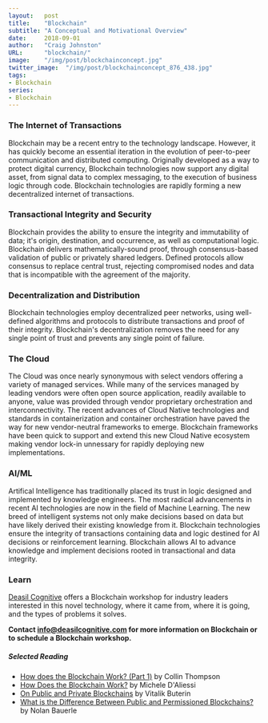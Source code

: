 ```yaml
---
layout:   post
title:    "Blockchain"
subtitle: "A Conceptual and Motivational Overview"
date:     2018-09-01
author:   "Craig Johnston"
URL:      "blockchain/"
image:    "/img/post/blockchainconcept.jpg"
twitter_image:  "/img/post/blockchainconcept_876_438.jpg"
tags:
- Blockchain
series:
- Blockchain
---
```


### The Internet of Transactions
Blockchain may be a recent entry to the technology landscape. However, it has quickly become an essential iteration in the evolution of peer-to-peer communication and distributed computing. Originally developed as a way to protect digital currency, Blockchain technologies now support any digital asset, from signal data to complex messaging, to the execution of business logic through code. Blockchain technologies are rapidly forming a new decentralized internet of transactions.

### Transactional Integrity and Security
Blockchain provides the ability to ensure the integrity and immutability of data; it's origin, destination, and occurrence, as well as computational logic.  Blockchain delivers mathematically-sound proof, through consensus-based validation of public or privately shared ledgers. Defined protocols allow consensus to replace central trust, rejecting compromised nodes and data that is incompatible with the agreement of the majority.

### Decentralization and Distribution
Blockchain technologies employ decentralized peer networks, using well-defined algorithms and protocols to distribute transactions and proof of their integrity. Blockchain's decentralization removes the need for any single point of trust and prevents any single point of failure.

### The Cloud
The Cloud was once nearly synonymous with select vendors offering a variety of managed services. While many of the services managed by leading vendors were often open source application, readily available to anyone, value was provided through vendor proprietary orchestration and interconnectivity. The recent advances of Cloud Native technologies and standards in containerization and container orchestration have paved the way for new vendor-neutral frameworks to emerge. Blockchain frameworks have been quick to support and extend this new Cloud Native ecosystem making vendor lock-in unnessary for rapidly deploying new implementations.

### AI/ML
Artifical Intelligence has traditionally placed its trust in logic designed and implemented by knowledge engineers. The most radical advancements in recent AI technologies are now in the field of Machine Learning. The new breed of intelligent systems not only make decisions based on data but have likely derived their existing knowledge from it. Blockchain technologies ensure the integrity of transactions containing data and logic destined for AI decisions or reinforcement learning. Blockchain allows AI to advance knowledge and implement decisions rooted in transactional and data integrity.

### Learn

[Deasil Cognitive] offers a Blockchain workshop for industry leaders interested in this novel technology, where it came from, where it is going, and the types of problems it solves.

**Contact <a href="mailto:info@deasilcognitive.com">info@deasilcognitive.com</a> for more information on Blockchain or to schedule a Blockchain workshop.**

##### Selected Reading
- [How does the Blockchain Work? (Part 1)](https://medium.com/blockchain-review/how-does-the-blockchain-work-for-dummies-explained-simply-9f94d386e093) by Collin Thompson
- [How Does the Blockchain Work?](https://medium.com/s/story/how-does-the-blockchain-work-98c8cd01d2ae) by Michele D'Aliessi
- [On Public and Private Blockchains](https://blog.ethereum.org/2015/08/07/on-public-and-private-blockchains/) by Vitalik Buterin
- [What is the Difference Between Public and Permissioned Blockchains?](https://www.coindesk.com/information/what-is-the-difference-between-open-and-permissioned-blockchains/) by Nolan Bauerle


[Deasil Cognitive]:https://deasilcognitive.com/